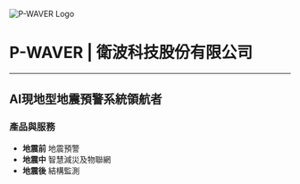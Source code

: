 ![P-WAVER Logo](https://github.com/P-WAVER/.github/assets/44525760/f1d83d14-eb1c-4f97-a2f5-102005005c3c)

# P-WAVER | 衛波科技股份有限公司

-----

## AI現地型地震預警系統領航者

### 產品與服務
- **地震前** 地震預警
- **地震中** 智慧減災及物聯網
- **地震後** 結構監測
